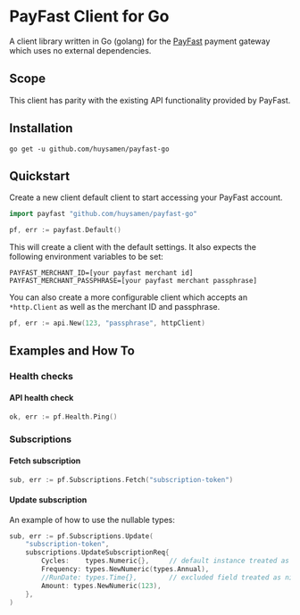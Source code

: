 # PayFast Client for Go

A client library written in Go (golang) for the [PayFast](https://www.payfast.co.za/) payment gateway which uses no
external dependencies.

## Scope
This client has parity with the existing API functionality provided by PayFast.

## Installation
```shell script
go get -u github.com/huysamen/payfast-go
```

## Quickstart
Create a new client default client to start accessing your PayFast account.
```go
import payfast "github.com/huysamen/payfast-go"

pf, err := payfast.Default()
``` 

This will create a client with the default settings.  It also expects the following environment variables to be set:
```
PAYFAST_MERCHANT_ID=[your payfast merchant id]
PAYFAST_MERCHANT_PASSPHRASE=[your payfast merchant passphrase]
```

You can also create a more configurable client which accepts an `*http.Client` as well as the merchant ID and passphrase.

```go
pf, err := api.New(123, "passphrase", httpClient)
```

## Examples and How To

### Health checks

#### API health check
```go
ok, err := pf.Health.Ping()
```

### Subscriptions

#### Fetch subscription
```go
sub, err := pf.Subscriptions.Fetch("subscription-token")
```

#### Update subscription
An example of how to use the nullable types:
```go
sub, err := pf.Subscriptions.Update(
	"subscription-token",
	subscriptions.UpdateSubscriptionReq{
		Cycles:    types.Numeric{},     // default instance treated as nil and ignored
		Frequency: types.NewNumeric(types.Annual),
		//RunDate: types.Time{},        // excluded field treated as nil and ignored
		Amount: types.NewNumeric(123),
	},
)
```